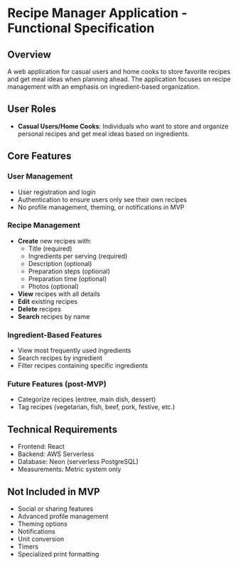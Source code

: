 # Recipe Manager Application - Functional Specification

## Overview

A web application for casual users and home cooks to store favorite recipes and get meal ideas when planning ahead. The application focuses on recipe management with an emphasis on ingredient-based organization.

## User Roles

- **Casual Users/Home Cooks**: Individuals who want to store and organize personal recipes and get meal ideas based on ingredients.

## Core Features

### User Management

- User registration and login
- Authentication to ensure users only see their own recipes
- No profile management, theming, or notifications in MVP

### Recipe Management

- **Create** new recipes with:
  - Title (required)
  - Ingredients per serving (required)
  - Description (optional)
  - Preparation steps (optional)
  - Preparation time (optional)
  - Photos (optional)
- **View** recipes with all details
- **Edit** existing recipes
- **Delete** recipes
- **Search** recipes by name

### Ingredient-Based Features

- View most frequently used ingredients
- Search recipes by ingredient
- Filter recipes containing specific ingredients

### Future Features (post-MVP)

- Categorize recipes (entree, main dish, dessert)
- Tag recipes (vegetarian, fish, beef, pork, festive, etc.)

## Technical Requirements

- Frontend: React
- Backend: AWS Serverless
- Database: Neon (serverless PostgreSQL)
- Measurements: Metric system only

## Not Included in MVP

- Social or sharing features
- Advanced profile management
- Theming options
- Notifications
- Unit conversion
- Timers
- Specialized print formatting
